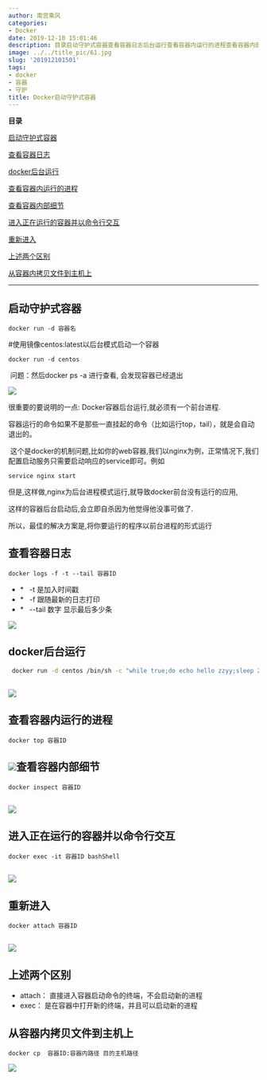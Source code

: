 ```yaml
---
author: 南宫乘风
categories:
- Docker
date: 2019-12-10 15:01:46
description: 目录启动守护式容器查看容器日志后台运行查看容器内运行的进程查看容器内部细节进入正在运行的容器并以命令行交互重新进入上述两个区别从容器内拷贝文件到主机上启动守护式容器容器名使用镜像以后台模式启动一个容器。。。。。。。
image: ../../title_pic/61.jpg
slug: '201912101501'
tags:
- docker
- 容器
- 守护
title: Docker启动守护式容器
---
```


<!--more-->

**目录**

[启动守护式容器](#%E5%90%AF%E5%8A%A8%E5%AE%88%E6%8A%A4%E5%BC%8F%E5%AE%B9%E5%99%A8)

[查看容器日志](#%E6%9F%A5%E7%9C%8B%E5%AE%B9%E5%99%A8%E6%97%A5%E5%BF%97)

[docker后台运行](#docker%E5%90%8E%E5%8F%B0%E8%BF%90%E8%A1%8C)

[查看容器内运行的进程](#%E6%9F%A5%E7%9C%8B%E5%AE%B9%E5%99%A8%E5%86%85%E8%BF%90%E8%A1%8C%E7%9A%84%E8%BF%9B%E7%A8%8B)

[​查看容器内部细节](#%E2%80%8B%E6%9F%A5%E7%9C%8B%E5%AE%B9%E5%99%A8%E5%86%85%E9%83%A8%E7%BB%86%E8%8A%82)

[进入正在运行的容器并以命令行交互](#%E8%BF%9B%E5%85%A5%E6%AD%A3%E5%9C%A8%E8%BF%90%E8%A1%8C%E7%9A%84%E5%AE%B9%E5%99%A8%E5%B9%B6%E4%BB%A5%E5%91%BD%E4%BB%A4%E8%A1%8C%E4%BA%A4%E4%BA%92)

[重新进入](#%E9%87%8D%E6%96%B0%E8%BF%9B%E5%85%A5)

[上述两个区别](#%E4%B8%8A%E8%BF%B0%E4%B8%A4%E4%B8%AA%E5%8C%BA%E5%88%AB)

[从容器内拷贝文件到主机上](#%E4%BB%8E%E5%AE%B9%E5%99%A8%E5%86%85%E6%8B%B7%E8%B4%9D%E6%96%87%E4%BB%B6%E5%88%B0%E4%B8%BB%E6%9C%BA%E4%B8%8A)

---

## **启动守护式容器**

```
docker run -d 容器名
```

#使用镜像centos:latest以后台模式启动一个容器

```
docker run -d centos
```

 问题：然后docker ps \-a 进行查看, 会发现容器已经退出

![](../../image/20191210143129964.png)

很重要的要说明的一点: Docker容器后台运行,就必须有一个前台进程.

容器运行的命令如果不是那些一直挂起的命令（比如运行top，tail），就是会自动退出的。

 这个是docker的机制问题,比如你的web容器,我们以nginx为例，正常情况下,我们配置启动服务只需要启动响应的service即可。例如

```
service nginx start
```

但是,这样做,nginx为后台进程模式运行,就导致docker前台没有运行的应用,

这样的容器后台启动后,会立即自杀因为他觉得他没事可做了.

所以，最佳的解决方案是,将你要运行的程序以前台进程的形式运行

## **查看容器日志**

```
docker logs -f -t --tail 容器ID
```

- \*   -t 是加入时间戳
- \*   -f 跟随最新的日志打印
- \*   --tail 数字 显示最后多少条

![](../../image/20191210143340560.png)

## docker后台运行

```bash
 docker run -d centos /bin/sh -c "while true;do echo hello zzyy;sleep 2;done"
```

## ![](../../image/20191210144121681.png)

## **查看容器内运行的进程**

```
docker top 容器ID
```

## ![](../../image/2019121014422663.png)**查看容器内部细节**

```
docker inspect 容器ID
```

## ![](../../image/20191210144339876.png)

## **进入正在运行的容器并以命令行交互**

```
docker exec -it 容器ID bashShell
```

## ![](../../image/20191210145040348.png)

## 重新进入

```
docker attach 容器ID
```

## ![](../../image/20191210145325824.png)

## 上述两个区别

- attach： 直接进入容器启动命令的终端，不会启动新的进程
- exec： 是在容器中打开新的终端，并且可以启动新的进程

## **从容器内拷贝文件到主机上**

```
docker cp  容器ID:容器内路径 目的主机路径
```

![](../../image/20191210150015467.png)